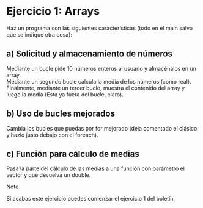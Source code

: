 # Ejercicio 1: Arrays

Haz un programa con las siguientes características (todo en el main salvo que se indique otra cosa):

## a) Solicitud y almacenamiento de números

Mediante un bucle pide 10 números enteros al usuario y almacénalos en un array.  
Mediante un segundo bucle calcula la media de los números (como real).  
Finalmente, mediante un tercer bucle, muestra el contenido del array y luego la media (Esta ya fuera del bucle, claro).

## b) Uso de bucles mejorados

Cambia los bucles que puedas por for mejorado (deja comentado el clásico y hazlo justo debajo con el foreach).

## c) Función para cálculo de medias

Pasa la parte del cálculo de las medias a una función con parámetro el vector y que devuelva un double.

>[!NOTE]
> Si acabas este ejercicio puedes comenzar el ejercicio 1 del boletín.
